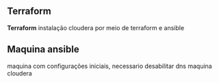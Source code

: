 ## Terraform

 **Terraform** instalação cloudera por meio de terraform e ansible

## Maquina ansible

maquina com configurações iniciais, necessario desabilitar dns maquina cloudera


